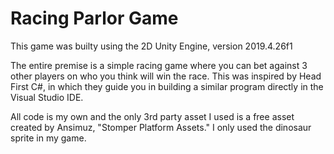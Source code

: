 # Racing Parlor Game
This game was builty using the 2D Unity Engine, version 2019.4.26f1

The entire premise is a simple racing game where you can bet against 3 other players on who you think will win the race. This was inspired by Head First C#, in which they guide you in building a similar program directly in the Visual Studio IDE.

All code is my own and the only 3rd party asset I used is a free asset created by Ansimuz, "Stomper Platform Assets." I only used the dinosaur sprite in my game.




